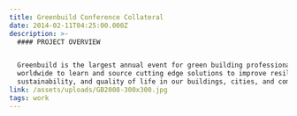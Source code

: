 ```yaml
---
title: Greenbuild Conference Collateral
date: 2014-02-11T04:25:00.000Z
description: >-
  #### PROJECT OVERVIEW


  Greenbuild is the largest annual event for green building professionals
  worldwide to learn and source cutting edge solutions to improve resilience,
  sustainability, and quality of life in our buildings, cities, and communities.
link: /assets/uploads/GB2008-300x300.jpg
tags: work
---
```


